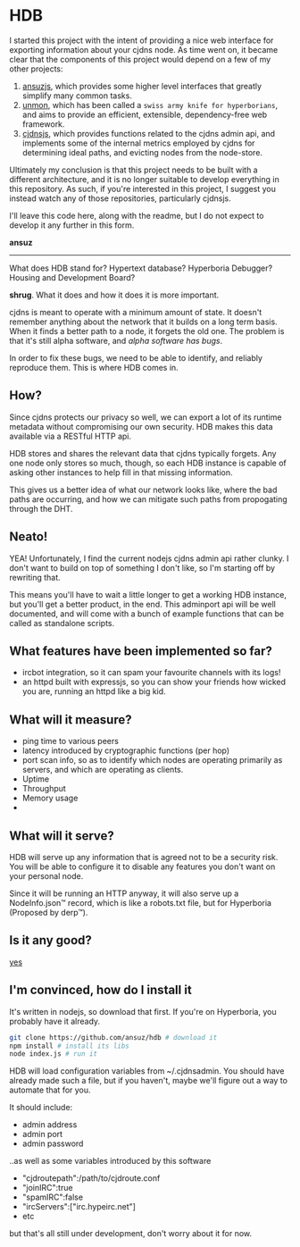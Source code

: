 # HDB

I started this project with the intent of providing a nice web interface for exporting information about your cjdns node. As time went on, it became clear that the components of this project would depend on a few of my other projects:

1. [ansuzjs](//github.com/ansuz/ansuzjs), which provides some higher level interfaces that greatly simplify many common tasks.
2. [unmon](//github.com/ansuz/unmon), which has been called a `swiss army knife for hyperborians`, and aims to provide an efficient, extensible, dependency-free web framework.
3. [cjdnsjs](//github.com/ansuz/cjdnsjs), which provides functions related to the cjdns admin api, and implements some of the internal metrics employed by cjdns for determining ideal paths, and evicting nodes from the node-store.

Ultimately my conclusion is that this project needs to be built with a different architecture, and it is no longer suitable to develop everything in this repository. As such, if you're interested in this project, I suggest you instead watch any of those repositories, particularly cjdnsjs.

I'll leave this code here, along with the readme, but I do not expect to develop it any further in this form.

**ansuz**

***

What does HDB stand for? Hypertext database? Hyperboria Debugger? Housing and Development Board? 

**shrug**. What it does and how it does it is more important.

cjdns is meant to operate with a minimum amount of state. It doesn't remember anything about the network that it builds on a long term basis. When it finds a better path to a node, it forgets the old one. The problem is that it's still alpha software, and _alpha software has bugs_.

In order to fix these bugs, we need to be able to identify, and reliably reproduce them. This is where HDB comes in.

## How?

Since cjdns protects our privacy so well, we can export a lot of its runtime metadata without compromising our own security. HDB makes this data available via a RESTful HTTP api.

HDB stores and shares the relevant data that cjdns typically forgets. Any one node only stores so much, though, so each HDB instance is capable of asking other instances to help fill in that missing information. 

This gives us a better idea of what our network looks like, where the bad paths are occurring, and how we can mitigate such paths from propogating through the DHT.

## Neato!

YEA! Unfortunately, I find the current nodejs cjdns admin api rather clunky. I don't want to build on top of something I don't like, so I'm starting off by rewriting that.

This means you'll have to wait a little longer to get a working HDB instance, but you'll get a better product, in the end. This adminport api will be well documented, and will come with a bunch of example functions that can be called as standalone scripts.

## What features have been implemented so far?

* ircbot integration, so it can spam your favourite channels with its logs!
* an httpd built with expressjs, so you can show your friends how wicked you are, running an httpd like a big kid.

## What will it measure?

* ping time to various peers
* latency introduced by cryptographic functions (per hop)
* port scan info, so as to identify which nodes are operating primarily as servers, and which are operating as clients.
* Uptime
* Throughput
* Memory usage
* 

## What will it serve?

HDB will serve up any information that is agreed not to be a security risk. You will be able to configure it to disable any features you don't want on your personal node.

Since it will be running an HTTP anyway, it will also serve up a NodeInfo.json™ record, which is like a robots.txt file, but for Hyperboria (Proposed by derp™).

## Is it any good?

[yes](https://news.ycombinator.com/item?id=3067434)

## I'm convinced, how do I install it

It's written in nodejs, so download that first. If you're on Hyperboria, you probably have it already.

```bash
git clone https://github.com/ansuz/hdb # download it
npm install # install its libs
node index.js # run it 
```

HDB will load configuration variables from ~/.cjdnsadmin. You should have already made such a file, but if you haven't, maybe we'll figure out a way to automate that for you.

It should include:

* admin address
* admin port
* admin password

..as well as some variables introduced by this software

* "cjdroutepath":/path/to/cjdroute.conf
* "joinIRC":true
* "spamIRC":false
* "ircServers":["irc.hypeirc.net"]
* etc

but that's all still under development, don't worry about it for now.
